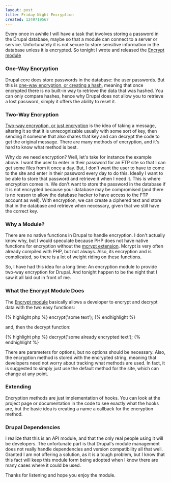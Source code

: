 ```yaml
---
layout: post
title: Friday Night Encryption
created: 1249719567
---
```


Every once in awhile I will have a task that involves storing a password in the Drupal database, maybe so that a module can connect to a server or service.  Unfortunately it is not secure to store sensitive information in the database unless it is encrypted.  So tonight I wrote and released the [Encrypt module](http://drupal.org/project/encrypt)

### One-Way Encryption ###

Drupal core does store passwords in the database: the user passwords.  But this is [one-way encryption, or creating a hash](http://en.wikipedia.org/wiki/Cryptographic_hash_function), meaning that once encrypted there is no built-in way to retrieve the data that was hashed.  You can only compare hashes, hence why Drupal does not allow you to retrieve a lost password, simply it offers the ability to reset it.

### Two-Way Encryption ###

[Two-way encryption, or just encryption](http://en.wikipedia.org/wiki/Cryptography) is the idea of taking a message, altering it so that it is unrecognizable usually with some sort of key, then sending it someone that also shares that key and can decrypt the code to get the original message.  There are many methods of encryption, and it's hard to know what method is best.

Why do we need encryption?  Well, let's take for instance the example above.  I want the user to enter in their password for an FTP site so that I can get some files from it once a day.  But, I don't want the user to have to come to the site and enter in their password every day to do this.  Ideally I want to be able to store that password and retrieve it when I need it.  This is where encryption comes in.  We don't want to store the password in the database if it is not encrypted because your database may be compromised (and there is no reason to allow the database hacker to have access to the FTP account as well).  With encryption, we can create a ciphered text and store that in the database and retrieve when necessary, given that we still have the correct key.

### Why a Module? ###

There are no native functions in Drupal to handle encryption.  I don't actually know why, but I would speculate because PHP does not have native functions for encryption without the [mcrypt extension](http://www.php.net/mcrypt).  Mcrypt is very often already compiled with PHP, but not always.  Also, its encryption and is complicated, so there is a lot of weight riding on these functions.

So, I have had this idea for a long time:  An encryption module to provide two-way encryption for Drupal.  And tonight happen to be the night that I saw it all laid out in front of me.

### What the Encrypt Module Does ###

The [Encrypt module](http://drupal.org/project/encrypt) basically allows a developer to encrypt and decrypt data with the two easy functions:


<div>
{% highlight php %}
encrypt('some text');
{% endhighlight %}
</div>


and, then the decrypt function:


<div>
{% highlight php %}
decrypt('some already encrypted text');
{% endhighlight %}
</div>


There are parameters for options, but no options should be necessary.  Also, the encryption method is stored with the encrypted string, meaning that developers need not worry about tracking what methods are used.  In fact, it is suggested to simply just use the default method for the site, which can change at any point.

### Extending ###

Encryption methods are just implementation of hooks.  You can look at the project page or documentation in the code to see exactly what the hooks are, but the basic idea is creating a name a callback for the encryption method.

### Drupal Dependencies ###

I realize that this is an API module, and that the only real people using it will be developers.  The unfortunate part is that Drupal's module management does not really handle dependencies and version compatibility all that well.  Granted I am not offering a solution, as it is a tough problem, but I know that this fact will keep this module form being adopted when I know there are many cases where it could be used.

Thanks for listening and hope you enjoy the module.
